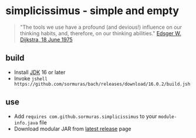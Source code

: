# simplicissimus - simple and empty

> "The tools we use have a profound (and devious!) influence on our thinking habits, and, therefore, on our thinking abilities."
[Edsger W. Dijkstra, 18 June 1975](https://www.cs.virginia.edu/~evans/cs655/readings/ewd498.html)

## build

- Install [JDK](https://jdk.java.net) 16 or later
- Invoke `jshell https://github.com/sormuras/bach/releases/download/16.0.2/build.jsh`

## use

- Add `requires com.github.sormuras.simplicissimus` to your `module-info.java` file
- Download modular JAR from [latest release](https://github.com/sormuras/simplicissimus/releases/latest) page
